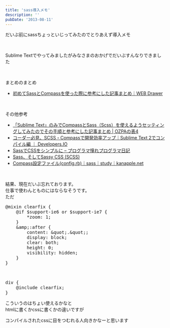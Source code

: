 ```yaml
---
title: 'sass導入メモ'
description: ''
pubDate: '2013-08-11'
---
```


<p>だいぶ前にsassちょっといじってみたのでとりあえず導入メモ</p>
<p>&nbsp;</p>
<p>Sublime Textでやってみましたがみなさまのおかげでだいぶすんなりできました</p>
<p>&nbsp;</p>
<p>まとめのまとめ</p>
<ul>
<li><a href="http://webdrawer.net/tools/sasscompass.html">初めてSassとCompassを使った際に参考にした記事まとめ｜WEB Drawer</a></li>
</ul>
<p>&nbsp;</p>
<p>その他参考</p>
<ul>
<li><a href="http://ozpa-h4.com/2013/03/05/compass-sass-scss-sublime-text/">「Sublime Text」のみでCompassとSass（Scss）を使えるようセッティングしてみたのでその手順と参考にした記事まとめ | OZPAの表4</a></li>
<li><a href="http://dev.classmethod.jp/tool/scss-compass-fast-development-for-sublime-text-2-compile/">コーダー必見、SCSS・Compassで開発効率アップ｜Sublime Text 2でコンパイル編 ｜ Developers.IO</a></li>
<li><a href="http://nobyu.hatenadiary.jp/entry/20111009/1318137506">SassでCSSをシンプルに – プログラマ憧れプログラマ日記</a></li>
<li><a href="http://hail2u.net/documents/sass-and-sassy-css.html">Sass、そしてSassy CSS (SCSS)</a></li>
<li><a href="http://kanapple.net/study/archives/15">Compass設定ファイル(config.rb)｜sass｜study｜kanapple.net</a></li>
</ul>
<p>&nbsp;</p>
<p>結果、現在だいぶ忘れております。<br>
仕事で使わんとものにはならなそうです。<br>
ただ</p>
<pre class="brush: css; title: ; notranslate" title="">@mixin clearfix {
	@if $support-ie6 or $support-ie7 {
		*zoom: 1;
	}
	&amp;amp;:after {
		content: &amp;quot;.&amp;quot;;
		display: block;
		clear: both;
		height: 0;
		visibility: hidden;
	}
}
</pre>
<p>&nbsp;</p>
<pre class="brush: css; title: ; notranslate" title="">div {
	@include clearfix;
}
</pre>
<p>こういうのはちょい使えるかなと<br>
htmlに書くかcssに書くかの違いですが</p>
<p>コンパイルされたcssに目をつむれる人向きかなーと思います</p>
